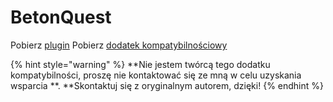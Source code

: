 # BetonQuest

Pobierz [plugin](https://www.spigotmc.org/resources/betonquest.2117/)
Pobierz [dodatek kompatybilnościowy](https://www.spigotmc.org/resources/betonquest-itemsadder-addon.90933/)

{% hint style="warning" %}
**Nie jestem twórcą tego dodatku kompatybilności, proszę nie kontaktować się ze mną w celu uzyskania wsparcia **.
**Skontaktuj się z oryginalnym autorem, dzięki!
{% endhint %}

